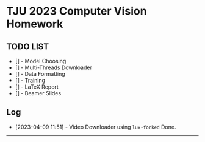# TJU 2023 Computer Vision Homework

## TODO LIST

* [] - Model Choosing
* [] - Multi-Threads Downloader
* [] - Data Formatting
* [] - Training
* [] - LaTeX Report
* [] - Beamer Slides

## Log

* [2023-04-09 11:51] - Video Downloader using `lux-forked` Done.

---


